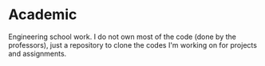 # Academic
Engineering school work. I do not own most of the code (done by the professors), just a repository to clone the codes I'm working on for projects and assignments.
